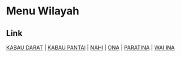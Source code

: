# Menu Wilayah

## Link

[KABAU DARAT](https://github.com/gigit-pemilu/pemilu-2024-82-maluku-utara/tree/main/pilpres/hitung-suara/sub/82-maluku-utara/sub/05-kepulauan-sula/sub/03-sulabesi-barat/sub/2008-kabau-darat)
 | 
[KABAU PANTAI](https://github.com/gigit-pemilu/pemilu-2024-82-maluku-utara/tree/main/pilpres/hitung-suara/sub/82-maluku-utara/sub/05-kepulauan-sula/sub/03-sulabesi-barat/sub/2006-kabau-pantai)
 | 
[NAHI](https://github.com/gigit-pemilu/pemilu-2024-82-maluku-utara/tree/main/pilpres/hitung-suara/sub/82-maluku-utara/sub/05-kepulauan-sula/sub/03-sulabesi-barat/sub/2009-nahi)
 | 
[ONA](https://github.com/gigit-pemilu/pemilu-2024-82-maluku-utara/tree/main/pilpres/hitung-suara/sub/82-maluku-utara/sub/05-kepulauan-sula/sub/03-sulabesi-barat/sub/2007-ona)
 | 
[PARATINA](https://github.com/gigit-pemilu/pemilu-2024-82-maluku-utara/tree/main/pilpres/hitung-suara/sub/82-maluku-utara/sub/05-kepulauan-sula/sub/03-sulabesi-barat/sub/2010-paratina)
 | 
[WAI INA](https://github.com/gigit-pemilu/pemilu-2024-82-maluku-utara/tree/main/pilpres/hitung-suara/sub/82-maluku-utara/sub/05-kepulauan-sula/sub/03-sulabesi-barat/sub/2005-wai-ina)

